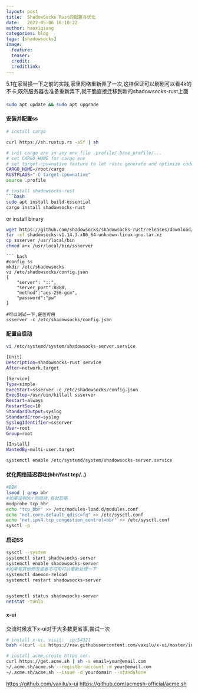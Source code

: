 ```yaml
---
layout: post
title:  ShadowSocks Rust的配置与优化
date:   2022-05-06 16:10:22
author: haoxiqiang
categories: blog
tags: [shadowsocks]
image:
  feature:
  teaser:
  credit:
  creditlink:
---
```


5.1在家替换一下之前的实践,家里网络重新弄了一次,这样保证可以刷剧可以看4k的不卡,既然服务器也准备重新弄下,就干脆直接迁移到新的shadowsocks-rust上面

####
```bash
sudo apt update && sudo apt upgrade
```

#### 安装并配置ss
``` bash
# install cargo

curl https://sh.rustup.rs -sSf | sh

# init cargo env in any env file .profile/.base_profile/...
# set CARGO_HOME for cargo env
# set target-cpu=native feature to let rustc generate and optimize code for the CPU running the compiler.
CARGO_HOME=/root/cargo
RUSTFLAGS="-C target-cpu=native"
source .profile

# install shadowsocks-rust
```bash
sudo apt install build-essential
cargo install shadowsocks-rust
```
or install binary
```bash
wget https://github.com/shadowsocks/shadowsocks-rust/releases/download/v1.14.3/shadowsocks-v1.14.3.x86_64-unknown-linux-gnu.tar.xz
tar -xf shadowsocks-v1.14.3.x86_64-unknown-linux-gnu.tar.xz
cp ssserver /usr/local/bin
chmod a+x /usr/local/bin/ssserver
```
```
``` bash
#config ss
mkdir /etc/shadowsocks
vi /etc/shadowsocks/config.json
{
    "server": "::",
    "server_port":8888,
    "method":"aes-256-gcm",
    "password":"pw"
}

#可以测试一下,是否可用
ssserver -c /etc/shadowsocks/config.json
```

#### 配置自启动
``` bash
vi /etc/systemd/system/shadowsocks-server.service

[Unit]
Description=shadowsocks-rust service
After=network.target

[Service]
Type=simple
ExecStart=ssserver -c /etc/shadowsocks/config.json
ExecStop=/usr/bin/killall ssserver
Restart=always
RestartSec=10
StandardOutput=syslog
StandardError=syslog
SyslogIdentifier=ssserver
User=root
Group=root

[Install]
WantedBy=multi-user.target
````
```bash
systemctl enable /etc/systemd/system/shadowsocks-server.service
```

#### 优化网络延迟吞吐(bbr/fast tcp/..)
``` bash
#BBR
lsmod | grep bbr
#如果没有bbr则继续,有就忽略
modprobe tcp_bbr
echo "tcp_bbr" >> /etc/modules-load.d/modules.conf
echo "net.core.default_qdisc=fq" >> /etc/sysctl.conf
echo "net.ipv4.tcp_congestion_control=bbr" >> /etc/sysctl.conf
sysctl -p
```

#### 启动SS
``` bash
sysctl --system
systemctl start shadowsocks-server
systemctl enable shadowsocks-server
#如果有其他修改或者不可用可以重新处理一下
systemctl daemon-reload
systemctl restart shadowsocks-server


systemctl status shadowsocks-server
netstat -tunlp
```

#### x-ui
交流时候发下x-ui对于大多数更省事,尝试一次
```bash
# install x-ui, visit:  ip:54321
bash <(curl -Ls https://raw.githubusercontent.com/vaxilu/x-ui/master/install.sh)
```

```bash
# install acme,create https cer.
curl https://get.acme.sh | sh -s email=your@email.com
~/.acme.sh/acme.sh --register-account -m your@email.com
~/.acme.sh/acme.sh --issue -d yourdomain --standalone
```

https://github.com/vaxilu/x-ui
https://github.com/acmesh-official/acme.sh
